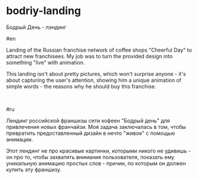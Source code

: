 # bodriy-landing
 Бодрый День - лэндинг

#en
<p>Landing of the Russian franchise network of coffee shops "Cheerful Day" to attract new franchisees. My job was to turn the provided design into something "live" with animation.</p>
<p>This landing isn't about pretty pictures, which won't surprise anyone - it's about capturing the user's attention, showing him a unique animation of simple words - the reasons why he should buy this franchise.</p><br>

#ru
<p>Лендинг российской франшизы сети кофеен "Бодрый день" для привлечения новых франчайзи. Моя задача заключалась в том, чтобы превратить предоставленный дизайн в нечто "живое" с помощью анимации.</p>
<p>Этот лендинг не про красивые картинки, которыми никого не удивишь - он про то, чтобы захватить внимание пользователя, показать ему уникальную анимацию простых слов - причин, по которым он должен купить эту франшизу.</p>
